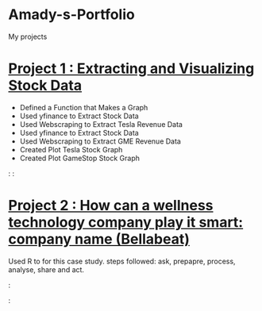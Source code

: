 # Amady-s-Portfolio
My projects
# [Project 1 : Extracting and Visualizing Stock Data](https://dataplatform.cloud.ibm.com/analytics/notebooks/v2/8f45bf7c-b0e9-4192-a7c7-9b18b1767ce7/view?access_token=b92dee4d751e645464ac3b1b86b21cb5ae3595b3a912207551eb1a7757119f52)
* Defined a Function that Makes a Graph
* Used yfinance to Extract Stock Data
* Used Webscraping to Extract Tesla Revenue Data
* Used yfinance to Extract Stock Data
* Used Webscraping to Extract GME Revenue Data
* Created Plot Tesla Stock Graph
* Created Plot GameStop Stock Graph

:[](https://github.com/BaAmady/Amady-s-Portfolio/blob/main/tslaCapture.PNG)
:[](https://github.com/BaAmady/Amady-s-Portfolio/blob/main/gmeCapture.PNG)


# [Project 2 : How can a wellness technology company play it smart: company name (Bellabeat)](https://www.kaggle.com/arashnic/fitbit)
Used R to for this case study. steps followed:
ask, prepapre, process, analyse, share and act.

:[](https://github.com/BaAmady/Amady-s-Portfolio/blob/main/000005.png)

:[](https://github.com/BaAmady/Amady-s-Portfolio/blob/main/100005.png)
